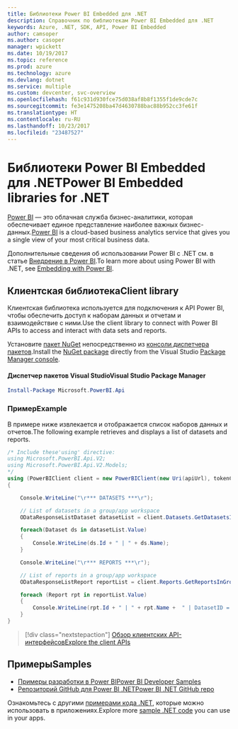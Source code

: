 ```yaml
---
title: Библиотеки Power BI Embedded для .NET
description: Справочник по библиотекам Power BI Embedded для .NET
keywords: Azure, .NET, SDK, API, Power BI Embedded
author: camsoper
ms.author: casoper
manager: wpickett
ms.date: 10/19/2017
ms.topic: reference
ms.prod: azure
ms.technology: azure
ms.devlang: dotnet
ms.service: multiple
ms.custom: devcenter, svc-overview
ms.openlocfilehash: f61c931d930fce75d038af8b8f1355f1de9cde7c
ms.sourcegitcommit: fe3e1475208ba47d4630788bac88b952cc3fe61f
ms.translationtype: HT
ms.contentlocale: ru-RU
ms.lasthandoff: 10/23/2017
ms.locfileid: "23487527"
---
```

# <a name="power-bi-embedded-libraries-for-net"></a><span data-ttu-id="ff543-104">Библиотеки Power BI Embedded для .NET</span><span class="sxs-lookup"><span data-stu-id="ff543-104">Power BI Embedded libraries for .NET</span></span>

<span data-ttu-id="ff543-105">[Power BI](https://powerbi.microsoft.com/) — это облачная служба бизнес-аналитики, которая обеспечивает единое представление наиболее важных бизнес-данных.</span><span class="sxs-lookup"><span data-stu-id="ff543-105">[Power BI](https://powerbi.microsoft.com/) is a cloud-based business analytics service that gives you a single view of your most critical business data.</span></span>

<span data-ttu-id="ff543-106">Дополнительные сведения об использовании Power BI с .NET см. в статье [Внедрение в Power BI](https://powerbi.microsoft.com/en-us/documentation/powerbi-developer-embedding/).</span><span class="sxs-lookup"><span data-stu-id="ff543-106">To learn more about using Power BI with .NET, see [Embedding with Power BI](https://powerbi.microsoft.com/en-us/documentation/powerbi-developer-embedding/).</span></span>

## <a name="client-library"></a><span data-ttu-id="ff543-107">Клиентская библиотека</span><span class="sxs-lookup"><span data-stu-id="ff543-107">Client library</span></span>

<span data-ttu-id="ff543-108">Клиентская библиотека используется для подключения к API Power BI, чтобы обеспечить доступ к наборам данных и отчетам и взаимодействие с ними.</span><span class="sxs-lookup"><span data-stu-id="ff543-108">Use the client library to connect with Power BI APIs to access and interact with data sets and reports.</span></span>

<span data-ttu-id="ff543-109">Установите [пакет NuGet](https://www.nuget.org/packages/Microsoft.PowerBI.Api) непосредственно из [консоли диспетчера пакетов][PackageManager].</span><span class="sxs-lookup"><span data-stu-id="ff543-109">Install the [NuGet package](https://www.nuget.org/packages/Microsoft.PowerBI.Api) directly from the Visual Studio [Package Manager console][PackageManager].</span></span>

#### <a name="visual-studio-package-manager"></a><span data-ttu-id="ff543-110">Диспетчер пакетов Visual Studio</span><span class="sxs-lookup"><span data-stu-id="ff543-110">Visual Studio Package Manager</span></span>

```powershell
Install-Package Microsoft.PowerBI.Api
```

### <a name="example"></a><span data-ttu-id="ff543-111">Пример</span><span class="sxs-lookup"><span data-stu-id="ff543-111">Example</span></span>

<span data-ttu-id="ff543-112">В примере ниже извлекается и отображается список наборов данных и отчетов.</span><span class="sxs-lookup"><span data-stu-id="ff543-112">The following example retrieves and displays a list of datasets and reports.</span></span>

```csharp
/* Include these'using' directive:
using Microsoft.PowerBI.Api.V2;
using Microsoft.PowerBI.Api.V2.Models;
*/
using (PowerBIClient client = new PowerBIClient(new Uri(apiUrl), tokenCredentials))
{

    Console.WriteLine("\r*** DATASETS ***\r");

    // List of datasets in a group/app workspace
    ODataResponseListDataset datasetList = client.Datasets.GetDatasetsInGroup(groupId);

    foreach(Dataset ds in datasetList.Value)
    {
        Console.WriteLine(ds.Id + " | " + ds.Name);
    }

    Console.WriteLine("\r*** REPORTS ***\r");

    // List of reports in a group/app workspace
    ODataResponseListReport reportList = client.Reports.GetReportsInGroup(groupId);

    foreach (Report rpt in reportList.Value)
    {
        Console.WriteLine(rpt.Id + " | " + rpt.Name +  " | DatasetID = " + rpt.DatasetId);
    }
}
```

> [!div class="nextstepaction"]
> [<span data-ttu-id="ff543-113">Обзор клиентских API-интерфейсов</span><span class="sxs-lookup"><span data-stu-id="ff543-113">Explore the client APIs</span></span>](https://powerbi.microsoft.com/documentation/powerbi-developer-rest-api-reference/)

## <a name="samples"></a><span data-ttu-id="ff543-114">Примеры</span><span class="sxs-lookup"><span data-stu-id="ff543-114">Samples</span></span>

* [<span data-ttu-id="ff543-115">Примеры разработки в Power BI</span><span class="sxs-lookup"><span data-stu-id="ff543-115">Power BI Developer Samples</span></span>](https://github.com/Microsoft/PowerBI-Developer-Samples)
* [<span data-ttu-id="ff543-116">Репозиторий GitHub для Power BI .NET</span><span class="sxs-lookup"><span data-stu-id="ff543-116">Power BI .NET GitHub repo</span></span>](https://github.com/Microsoft/PowerBI-CSharp)

<span data-ttu-id="ff543-117">Ознакомьтесь с другими [примерами кода .NET](https://azure.microsoft.com/resources/samples/?platform=dotnet), которые можно использовать в приложениях.</span><span class="sxs-lookup"><span data-stu-id="ff543-117">Explore more [sample .NET code](https://azure.microsoft.com/resources/samples/?platform=dotnet) you can use in your apps.</span></span>

[PackageManager]: https://docs.microsoft.com/nuget/tools/package-manager-console
